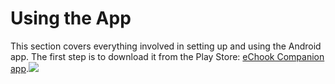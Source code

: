# Using the App

This section covers everything involved in setting up and using the Android app. The first step is to download it from the Play Store: [eChook Companion app](https://play.google.com/store/apps/details?id=com.ben.drivenbluetooth).![](https://lh4.googleusercontent.com/aItywk2gNiGrrZEfGgMpzlcjOMadc2nO7v9qFSXzkbtojGh67TeCfvN-DsNJ9el9KBjOH3QkWdg9zUY8F9ZmzlNZ2H9qih746u5N_1Puf_XRGYv1q4t9yjO-WlWqlN5hZ4vZV_oM)

